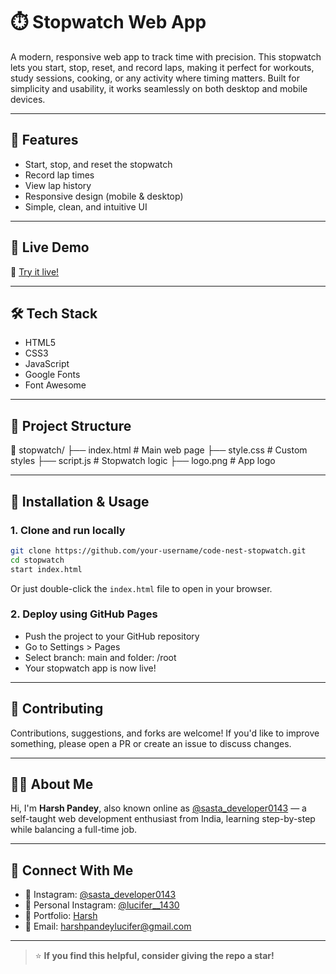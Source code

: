 # ⏱️ Stopwatch Web App

A modern, responsive web app to track time with precision. This stopwatch lets you start, stop, reset, and record laps, making it perfect for workouts, study sessions, cooking, or any activity where timing matters. Built for simplicity and usability, it works seamlessly on both desktop and mobile devices.

---

## 🚀 Features

- Start, stop, and reset the stopwatch
- Record lap times
- View lap history
- Responsive design (mobile & desktop)
- Simple, clean, and intuitive UI

---

## 📸 Live Demo

🚀 [Try it live!](https://lucifer01430.github.io/code-nest-stopwatch/)


---

## 🛠️ Tech Stack

- HTML5
- CSS3
- JavaScript
- Google Fonts
- Font Awesome

---

## 📁 Project Structure

📁 stopwatch/
├── index.html        # Main web page
├── style.css         # Custom styles
├── script.js         # Stopwatch logic
├── logo.png          # App logo

---

## 🚀 Installation & Usage

### 1. Clone and run locally

```bash
git clone https://github.com/your-username/code-nest-stopwatch.git
cd stopwatch
start index.html
```
Or just double-click the `index.html` file to open in your browser.

### 2. Deploy using GitHub Pages

- Push the project to your GitHub repository
- Go to Settings > Pages
- Select branch: main and folder: /root
- Your stopwatch app is now live!

---

## 🙌 Contributing

Contributions, suggestions, and forks are welcome!
If you'd like to improve something, please open a PR or create an issue to discuss changes.

---

## 🙋‍♂️ About Me

Hi, I'm **Harsh Pandey**, also known online as [@sasta_developer0143](https://www.instagram.com/sasta_developer0143) — a self-taught web development enthusiast from India, learning step-by-step while balancing a full-time job.

---

## 🤝 Connect With Me

- 📸 Instagram: [@sasta_developer0143](https://www.instagram.com/sasta_developer0143)
- 📸 Personal Instagram: [@lucifer__1430](https://www.instagram.com/lucifer__1430)
- 💼 Portfolio: [Harsh](https://lucifer01430.github.io/Portfolio/)
- 📧 Email: harshpandeylucifer@gmail.com

---

> ⭐ **If you find this helpful, consider giving the repo a star!**
